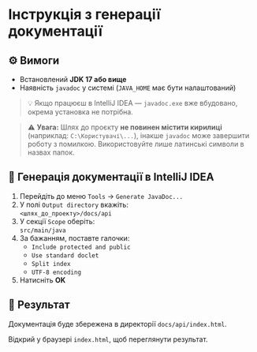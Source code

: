 # Інструкція з генерації документації

## ⚙️ Вимоги

- Встановлений **JDK 17 або вище**
- Наявність `javadoc` у системі (`JAVA_HOME` має бути налаштований)

> 💡 Якщо працюєш в IntelliJ IDEA — `javadoc.exe` вже вбудовано, окрема установка не потрібна.

> ⚠️ **Увага:** Шлях до проєкту **не повинен містити кирилиці** (наприклад: `C:\Користувачі\...`), інакше `javadoc` може завершити роботу з помилкою. Використовуйте лише латинські символи в назвах папок.

## 🔨 Генерація документації в IntelliJ IDEA

1. Перейдіть до меню `Tools` → `Generate JavaDoc...`
2. У полі `Output directory` вкажіть:  
   `<шлях_до_проекту>/docs/api`
3. У секції `Scope` оберіть:  
   `src/main/java`
4. За бажанням, поставте галочки:
    - `Include protected and public`
    - `Use standard doclet`
    - `Split index`
    - `UTF-8 encoding`
5. Натисніть **OK**

## 📁 Результат

Документація буде збережена в директорії `docs/api/index.html`.

Відкрий у браузері `index.html`, щоб переглянути результат.
